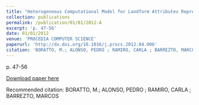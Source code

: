 ```yaml
---
title: "Heterogeneous Computational Model for Landform Attributes Representation on Multicore and Multi-GPU Systems"
collection: publications
permalink: /publication/01/01/2012-A
excerpt: 'p. 47-56'
date: 01/01/2012
venue: 'PROCEDIA COMPUTER SCIENCE'
paperurl: 'http://dx.doi.org/10.1016/j.procs.2012.04.006'
citation: 'BORATTO, M.; ALONSO, PEDRO ; RAMIRO, CARLA ; BARREZTO, MARCOS'
---
```

p. 47-56

[Download paper here](http://dx.doi.org/10.1016/j.procs.2012.04.006)

Recommended citation: BORATTO, M.; ALONSO, PEDRO ; RAMIRO, CARLA ; BARREZTO, MARCOS